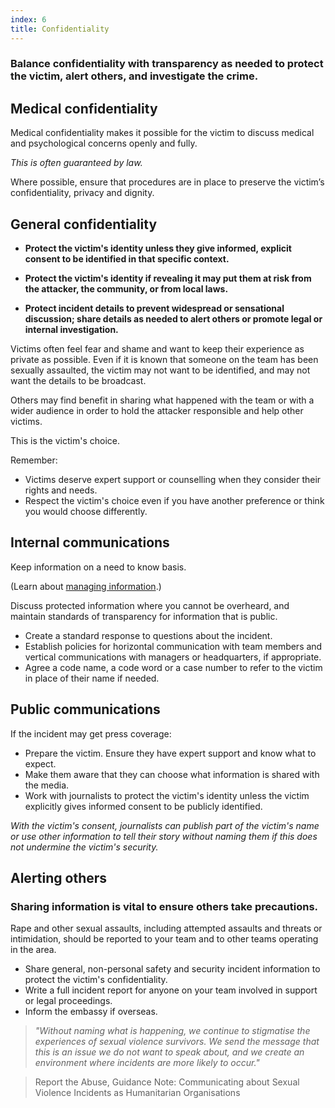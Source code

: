 ```yaml
---
index: 6
title: Confidentiality
---
```

### Balance confidentiality with transparency as needed to protect the victim, alert others, and investigate the crime. 

## Medical confidentiality

Medical confidentiality makes it possible for the victim to discuss medical and psychological concerns openly and fully. 

*This is often guaranteed by law.*


Where possible, ensure that procedures are in place to preserve the victim’s
confidentiality, privacy and dignity.

## General confidentiality

* **Protect the victim's identity unless they give informed, explicit consent to be identified in that specific context.**

* **Protect the victim's identity if revealing it may put them at risk from the attacker, the community, or from local laws.**

* **Protect incident details to prevent widespread or sensational discussion; share details as needed to alert others or promote legal or internal investigation.**

Victims often feel fear and shame and want to keep their experience as private as possible. Even if it is known that someone on the team has been sexually assaulted, the victim may not want to be identified, and may not want the details to be broadcast. 

Others may find benefit in sharing what happened with the team or with a wider audience in order to hold the attacker responsible and help other victims.

This is the victim's choice. 

Remember: 

*	Victims deserve expert support or counselling when they consider their rights and needs. 
*	Respect the victim's choice even if you have another preference or think you would choose differently. 

## Internal communications

Keep information on a need to know basis. 

(Learn about [managing information](umbrella://lesson/managing-information).)

Discuss protected information where you cannot be overheard, and maintain standards of transparency for information that is public. 

* 	Create a standard response to questions about the incident.
*	Establish policies for horizontal communication with team members and vertical communications with managers or headquarters, if appropriate. 
* 	Agree a code name, a code word or a case number to refer to the victim in place of their name if needed.

## Public communications

If the incident may get press coverage:

*	Prepare the victim. Ensure they have expert support and know what to expect. 
* 	Make them aware that they can choose what information is shared with the media.  
*  Work with journalists to protect the victim's identity unless the victim explicitly gives informed consent to be publicly identified. 

*With the victim's consent, journalists can publish part of the victim's name or use other information to tell their story without naming them if this does not undermine the victim's security.* 

## Alerting others

### Sharing information is vital to ensure others take precautions.

Rape and other sexual assaults, including attempted assaults and threats or intimidation, should be reported to your team and to other teams operating in the area. 

*	Share general, non-personal safety and security incident information to protect the victim's confidentiality. 
*	Write a full incident report for anyone on your team involved in support or legal
proceedings. 
*	Inform the embassy if overseas. 

> *"Without naming what is happening, we continue to stigmatise the
experiences of sexual violence survivors. We send the message that this is an issue we do not want
to speak about, and we create an environment where incidents are more likely to occur."* 

> Report the Abuse, Guidance Note: Communicating about Sexual Violence
Incidents as Humanitarian Organisations